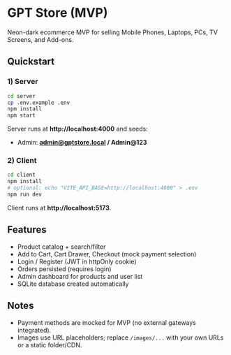# GPT Store (MVP)

Neon-dark ecommerce MVP for selling Mobile Phones, Laptops, PCs, TV Screens, and Add-ons.

## Quickstart

### 1) Server
```bash
cd server
cp .env.example .env
npm install
npm start
```
Server runs at **http://localhost:4000** and seeds:
- Admin: **admin@gptstore.local / Admin@123**

### 2) Client
```bash
cd client
npm install
# optional: echo "VITE_API_BASE=http://localhost:4000" > .env
npm run dev
```
Client runs at **http://localhost:5173**.

## Features
- Product catalog + search/filter
- Add to Cart, Cart Drawer, Checkout (mock payment selection)
- Login / Register (JWT in httpOnly cookie)
- Orders persisted (requires login)
- Admin dashboard for products and user list
- SQLite database created automatically

## Notes
- Payment methods are mocked for MVP (no external gateways integrated).
- Images use URL placeholders; replace `/images/...` with your own URLs or a static folder/CDN.
